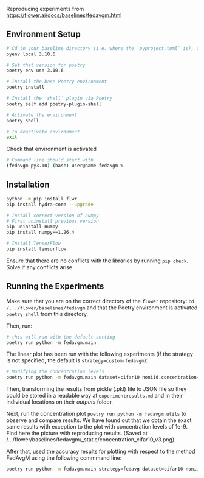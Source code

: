 Reproducing experiments from https://flower.ai/docs/baselines/fedavgm.html


## Environment Setup

```bash
# Cd to your baseline directory (i.e. where the `pyproject.toml` is), then
pyenv local 3.10.6

# Set that version for poetry
poetry env use 3.10.6

# Install the base Poetry environment
poetry install

# Install the `shell` plugin via Poetry
poetry self add poetry-plugin-shell

# Activate the environment
poetry shell

# To deactivate environment
exit
```

Check that environment is activated
```bash
# Command line should start with
(fedavgm-py3.10) (base) user@name fedavgm % 
``` 

## Installation
```bash
python -m pip install flwr
pip install hydra-core --upgrade

# Install correct version of numpy
# First uninstall previous version
pip uninstall numpy
pip install numpy==1.26.4

# Install TensorFlow
pip install tensorflow
```

Ensure that there are no conflicts with the libraries by running `pip check`. Solve if any conflicts arise.

## Running the Experiments
Make sure that you are on the correct directory of the `flower` repository: `cd /.../flower/baselines/fedavgm` and that the Poetry environment is activated `poetry shell` from this directory.

Then, run:
```python
# this will run with the default setting
poetry run python -m fedavgm.main 
```

The linear plot has been run with the following experiments (if the strategy is not specified, the default is `strategy=custom-fedavgm`):
```bash
# Modifying the concentration levels
poetry run python -m fedavgm.main dataset=cifar10 noniid.concentration=10
```
Then, transforming the results from pickle (.pkl) file to JSON file so they could be stored in a readable way at `experimentresults.md` and in their individual locations on their *outputs* folder.

Next, run the concentration plot `poetry run python -m fedavgm.utils` to observe and compare results. We have found out that we obtain the exact same results with exception to the plot with concentration levels of 1e-9. Find here the picture with reproducing results.
(Saved at /.../flower/baselines/fedavgm/_static/concentration_cifar10_v3.png)

After that, used the accuracy results for plotting with respect to the method FedAvgM using the following commmand line:
```bash
poetry run python -m fedavgm.main strategy=fedavg dataset=cifar10 noniid.concentration=10
```